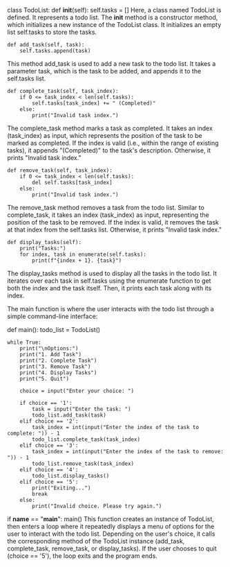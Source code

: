 class TodoList:
    def __init__(self):
        self.tasks = []
Here, a class named TodoList is defined. It represents a todo list. The __init__ method is a constructor method, which initializes a new instance of the TodoList class. It initializes an empty list self.tasks to store the tasks.

    def add_task(self, task):
        self.tasks.append(task)
This method add_task is used to add a new task to the todo list. It takes a parameter task, which is the task to be added, and appends it to the self.tasks list.

    def complete_task(self, task_index):
        if 0 <= task_index < len(self.tasks):
            self.tasks[task_index] += " (Completed)"
        else:
            print("Invalid task index.")
The complete_task method marks a task as completed. It takes an index (task_index) as input, which represents the position of the task to be marked as completed. If the index is valid (i.e., within the range of existing tasks), it appends "(Completed)" to the task's description. Otherwise, it prints "Invalid task index."

    def remove_task(self, task_index):
        if 0 <= task_index < len(self.tasks):
            del self.tasks[task_index]
        else:
            print("Invalid task index.")
The remove_task method removes a task from the todo list. Similar to complete_task, it takes an index (task_index) as input, representing the position of the task to be removed. If the index is valid, it removes the task at that index from the self.tasks list. Otherwise, it prints "Invalid task index."

    def display_tasks(self):
        print("Tasks:")
        for index, task in enumerate(self.tasks):
            print(f"{index + 1}. {task}")
The display_tasks method is used to display all the tasks in the todo list. It iterates over each task in self.tasks using the enumerate function to get both the index and the task itself. Then, it prints each task along with its index.

The main function is where the user interacts with the todo list through a simple command-line interface:

def main():
    todo_list = TodoList()

    while True:
        print("\nOptions:")
        print("1. Add Task")
        print("2. Complete Task")
        print("3. Remove Task")
        print("4. Display Tasks")
        print("5. Quit")

        choice = input("Enter your choice: ")

        if choice == '1':
            task = input("Enter the task: ")
            todo_list.add_task(task)
        elif choice == '2':
            task_index = int(input("Enter the index of the task to complete: ")) - 1
            todo_list.complete_task(task_index)
        elif choice == '3':
            task_index = int(input("Enter the index of the task to remove: ")) - 1
            todo_list.remove_task(task_index)
        elif choice == '4':
            todo_list.display_tasks()
        elif choice == '5':
            print("Exiting...")
            break
        else:
            print("Invalid choice. Please try again.")

if __name__ == "__main__":
    main()
This function creates an instance of TodoList, then enters a loop where it repeatedly displays a menu of options for the user to interact with the todo list. Depending on the user's choice, it calls the corresponding method of the TodoList instance (add_task, complete_task, remove_task, or display_tasks). If the user chooses to quit (choice == '5'), the loop exits and the program ends.

